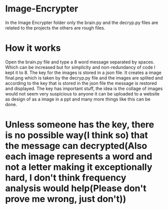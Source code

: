 # Image-Encrypter

In the Image Encrypter folder only the brain.py and the decryp.py files are related to the projects the others are rough files.

# How it works
Open the brain.py file and type a 8 word message separated by spaces.
Which can be increased but for simplicity and non-redundancy of code I kept it to 8.
The key for the images is stored in a json file.
It creates a image final.png which is taken by the decryp.py file and the images are splited and according to the key that is stored in the json file the message is restored and displayed.
The key has important stuff, the idea is the collage of images would not seem very suspicious to anyone it can be uploaded to a website as design of as a image in a ppt and many more things like this can be done.
# Unless someone has the key, there is no possible way(I think so) that the message can decrypted(Also each image represents a word and not a letter making it exceptionally hard, I don't think frequency analysis would help(Please don't prove me wrong, just don't))
